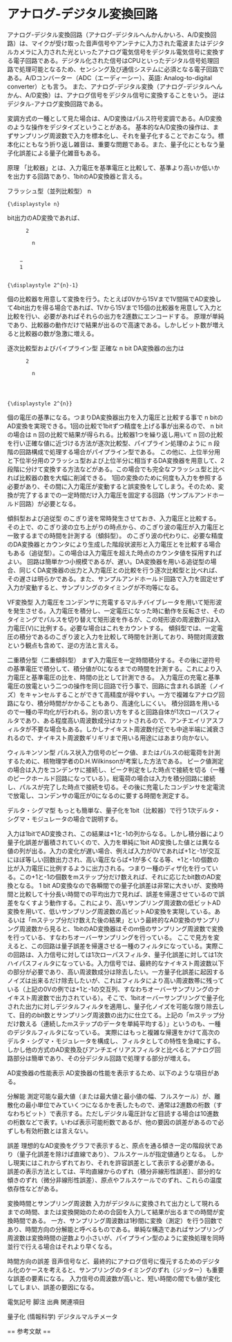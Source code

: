 # アナログ-デジタル変換回路

アナログ-デジタル変換回路（アナログ-デジタルへんかんかいろ、A/D変換回路）は、マイクが受け取った音声信号やアンテナに入力された電波またはデジタルカメラに入力された光といったアナログ電気信号をデジタル電気信号に変換する電子回路である。デジタル化された信号はCPUといったデジタル信号処理回路で処理可能となるため、センシング及び通信システムに必須となる電子回路である。A/Dコンバーター（ADC（エーディーシー）、英語: Analog-to-digital converter）とも言う。
また、アナログ-デジタル変換（アナログ-デジタルへんかん、A/D変換）は、アナログ信号をデジタル信号に変換することをいう。
逆はデジタル-アナログ変換回路である。

変調方式の一種として見た場合は、A/D変換はパルス符号変調である。A/D変換のような操作をデジタイズということがある。
基本的なA/D変換の操作は、まずサンプリング周波数で入力を標本化し、それを量子化することでおこなう。標本化にともなう折り返し雑音は、重要な問題である。また、量子化にともなう量子化誤差による量子化雑音もある。

原理
「比較器」とは、入力電圧を基準電圧と比較して、基準より高いか低いかを出力する回路であり、1bitのAD変換器と言える。

フラッシュ型（並列比較型）
n
      
    
    {\displaystyle n}
  
 bit出力のAD変換であれば、
  
    
      
        
          2
          
            n
          
        
        −
        1
      
    
    {\displaystyle 2^{n}-1}
  
個の比較器を用意して変換を行う。たとえば0Vから15Vまで1V間隔でAD変換して4bit出力を得る場合であれば、1Vから15Vまで15個の比較器を用意して入力と比較を行い、必要があればそれらの出力を2進数にエンコードする。
原理が単純であり、比較器の動作だけで結果が出るので高速である。しかしビット数が増えると比較器の数が急激に増える。

逐次比較型およびパイプライン型
正確な n bit DA変換器の出力は
  
    
      
        
          2
          
            n
          
        
      
    
    {\displaystyle 2^{n}}
  
個の電圧の基準になる。つまりDA変換器出力を入力電圧と比較する事で n bitのAD変換を実現できる。1回の比較で1bitずつ精度を上げる事が出来るので、 n bitの場合は n 回の比較で結果が得られる。比較器1つを繰り返し用いて n 回の比較を行い正確な値に近づける方法が逐次比較型、パイプライン処理のように n 段階の回路構成で処理する場合がパイプライン型である。
この他に、上位半分用と下位半分用のフラッシュ型および上位半分に相当するDA変換器を用意して、2段階に分けて変換する方法などがある。この場合でも完全なフラッシュ型と比べれば比較器の数を大幅に削減できる。
1回の変換のために何度も入力を参照する必要があり、その間に入力電圧が変動すると誤変換をしてしまう。そのため、変換が完了するまでの一定時間だけ入力電圧を固定する回路（サンプルアンドホールド回路）が必要となる。

傾斜型および追従型
のこぎり波を常時発生させておき、入力電圧と比較する。その上で、のこぎり波の立ち上がりの時点から、のこぎり波の電圧が入力電圧と一致するまでの時間を計測する（傾斜型）。
のこぎり波の代わりに、必要な精度のDA変換器とカウンタにより生成した階段状波形と入力電圧とを比較する場合もある（追従型）。この場合は入力電圧を超えた時点のカウンタ値を採用すればよい。
回路は簡単かつ小規模であるが、遅い。DA変換器を用いる追従型の場合、同じくDA変換器の出力と入力電圧との比較を行う逐次比較型と比べれば、その遅さは明らかである。また、サンプルアンドホールド回路で入力を固定せず入力が変動すると、サンプリングのタイミングが不均等になる。

VF変換型
入力電圧をコンデンサに充電するマルチバイブレータを用いて矩形波を発生させる。入力電圧を積分し、一定電圧になった時に動作を反転させ、そのタイミングでパルスを切り替えて矩形波を作るが、この矩形波の周波数(F)は入力電圧(V)に比例する。必要な場合はこれをカウントする。
傾斜型では、一定電圧の積分であるのこぎり波と入力を比較して時間を計測しており、時間対周波数という観点も含めて、逆の方法と言える。

二重積分型（二重傾斜型）
まず入力電圧を一定時間積分する。その後に逆符号の基準電圧で積分して、積分値が0になるまでの時間を計測する。これにより入力電圧と基準電圧の比を、時間の比として計測できる。
入力電圧の充電と基準電圧の放電という二つの操作を同じ回路で行う事で、回路に含まれる誤差（ノイズ）をキャンセルすることができて高精度が得やすい。一方で複雑なアナログ回路になり、積分時間がかかることもあり、高速化しにくい。
積分回路を用いるので一種の平均化が行われる。別の言い方をすると回路自体が1次ローパスフィルタであり、ある程度高い周波数成分はカットされるので、アンチエイリアスフィルタが不要な場合もある。しかしナイキスト周波数付近でも中途半端に減衰されるので、ナイキスト周波数ギリギリまで用いる用途にはあまり向かない。

ウィルキンソン型
パルス状入力信号のピーク値、またはパルスの総電荷を計測するために、核物理学者のD.H.Wilkinsonが考案した方法である。
ピーク値測定の場合は入力をコンデンサに接続し、ピーク判定をした時点で接続を切る（一種のピークホールド回路になっている）。総電荷の場合は入力を積分回路に接続し、パルスが完了した時点で接続を切る。その後に充電したコンデンサを定電流で放電し、コンデンサの電圧が0になるのに要する時間を測定する。

デルタ・シグマ型
もっとも簡単な、量子化を1bit（比較器）で行う1次デルタ・シグマ・モジュレータの場合で説明する。

入力は1bitでAD変換され、この結果は+1と-1の列からなる。しかし積分器により量子化誤差が蓄積されていくので、入力を単純に1bit AD変換した値とは異なる値の列が出る。入力の変化が遅い場合、例えば入力が0Vであれば+1と-1が交互にほぼ等しい回数出力され、高い電圧ならば+1が多くなる等、+1と-1の個数の比が入力電圧に比例するように出力される。つまり一種のディザ化を行っている。この+1と-1の個数をmステップ分だけ数えれば、それに応じたbit数のAD変換となる。
1 bit AD変換なので各瞬間での量子化誤差は非常に大きいが、変換時間と比較して十分長い時間での平均出力で見れば、誤差を帰還させているので誤差をなくすよう動作する。これにより、高いサンプリング周波数の低ビットAD変換を用いて、低いサンプリング周波数の高ビットAD変換を実現している。あるいは「mステップ分だけ数えた後の結果」という最終的なAD変換のサンプリング周波数から見ると、1bitのAD変換器はそのm倍のサンプリング周波数で変換を行っている、すなわちオーバーサンプリングを行っている。
ここで見方を変えると、この回路は量子誤差を帰還させる一種のフィルタになっている。実際この回路は、入力信号に対しては1次ローパスフィルタ、量子化誤差に対しては1次ハイパスフィルタになっている。入力信号では、最終的なナイキスト周波数以下の部分が必要であり、高い周波数成分は除去したい。一方量子化誤差に起因するノイズは出来るだけ除去したいが、これはフィルタにより高い周波数帯に残っている（上記の0Vの例では+1と-1の交互列、すなわちオーバーサンプリングのナイキスト周波数で出力されている）。そこで、1bitオーバーサンプリングで量子化された出力に対しデジタルフィルタを適用し、量子化ノイズを可能な限り除去して、目的のbit数とサンプリング周波数の出力に仕立てる。上記の「mステップ分だけ数える（連続したmステップのデータを単純平均する）」というのも、一種のデジタルフィルタになっている。
実際にはもっと複雑な帰還をかけて高次のデルタ・シグマ・モジュレータを構成し、フィルタとしての特性を急峻にする。
しかし他の方式のAD変換及びアンチエイリアスフィルタと比べるとアナログ回路部分は簡単であり、その分デジタル回路で処理する部分が増える。

AD変換器の性能表示
AD変換器の性能を表示するため、以下のような項目がある。

分解能
測定可能な最大値（または最大値と最小値の幅、フルスケール）が、離散化の最小単位でみていくつになるかを表したもので、通常は2進数の桁数（すなわちビット）で表示する。ただしデジタル電圧計など目読する場合は10進数の桁数などで表す。いわば表示可能桁数であるが、他の要因の誤差があるので必ずしも有効桁数とは言えない。

誤差
理想的なAD変換をグラフで表示すると、原点を通る傾き一定の階段状であり（量子化誤差を除けば直線であり）、フルスケールが指定値通りとなる。
しかし現実にはこれからずれており、それを許容誤差として表示する必要がある。
誤差の表示方法としては、平均直線からのずれ（積分非線形性誤差）、部分的な傾きのずれ（微分非線形性誤差）、原点やフルスケールでのずれ、これらの温度依存性などがある。

変換時間とサンプリング周波数
入力がデジタルに変換されて出力として現れるまでの時間、または変換開始のための合図を入力して結果が出るまでの時間が変換時間である。
一方、サンプリング周波数は1秒間に変換（測定）を行う回数であり、時間方向の分解能と呼べるものである。単純な構造であればサンプリング周波数は変換時間の逆数より小さいが、パイプライン型のように変換処理を同時並行で行える場合はそれより早くなる。

時間方向の誤差
音声信号など、最終的にアナログ信号に復元するためのデジタル化のケースを考えると、サンプリングのタイミングのずれ（ジッター）も重要な誤差の要素になる。
入力信号の周波数が高いと、短い時間の間でも値が変化してしまい、誤差の要因になる。

電気記号
脚注
出典
関連項目

量子化 (情報科学)
デジタルマルチメータ


== 参考文献 ==